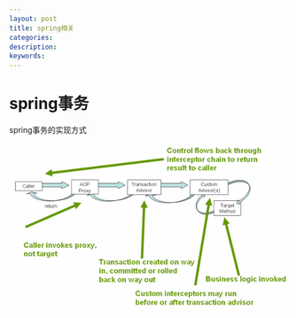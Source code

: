 ```yaml
---
layout: post
title: spring相关 
categories: 
description: 
keywords: 
---
```


# spring事务

spring事务的实现方式

![tx](/images/tx.png)
